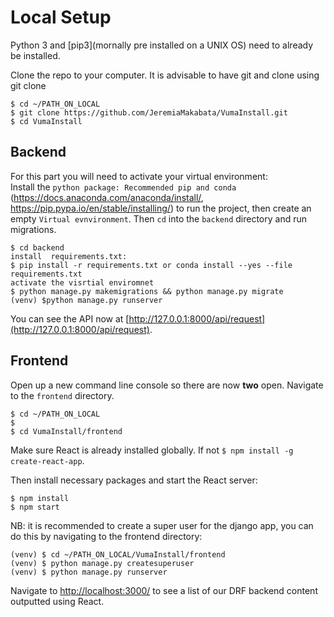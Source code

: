 
# Local Setup

Python 3 and [pip3](mornally pre installed on a UNIX OS) need to already be installed. 

Clone the repo to your computer. It is advisable to have git and clone using  git clone <repo url>

```
$ cd ~/PATH_ON_LOCAL
$ git clone https://github.com/JeremiaMakabata/VumaInstall.git
$ cd VumaInstall
```

## Backend
For this part you will need to activate your virtual environment:  
Install the `python package: Recommended pip and conda` (https://docs.anaconda.com/anaconda/install/, https://pip.pypa.io/en/stable/installing/) to run the project, then create an empty `Virtual evnvironment`. Then `cd` into the `backend` directory and run migrations.

```
$ cd backend
install  requirements.txt: 
$ pip install -r requirements.txt or conda install --yes --file requirements.txt
activate the visrtial enviromnet
$ python manage.py makemigrations && python manage.py migrate
(venv) $python manage.py runserver
```

You can see the API now at [http://127.0.0.1:8000/api/request](http://127.0.0.1:8000/api/request).

## Frontend

Open up a new command line console so there are now **two** open. Navigate to the `frontend` directory.

```
$ cd ~/PATH_ON_LOCAL
$ 
$ cd VumaInstall/frontend
```

Make sure React is already installed globally. If not `$ npm install -g create-react-app`.

Then install necessary packages and start the React server:

```
$ npm install
$ npm start
```
NB: it is recommended to create a super user for the django app, you can do this by navigating to the frontend directory: 
```
(venv) $ cd ~/PATH_ON_LOCAL/VumaInstall/frontend
(venv) $ python manage.py createsuperuser
(venv) $ python manage.py runserver
```

Navigate to [http://localhost:3000/](http://localhost:3000/) to see a list of our DRF backend content outputted using React.

